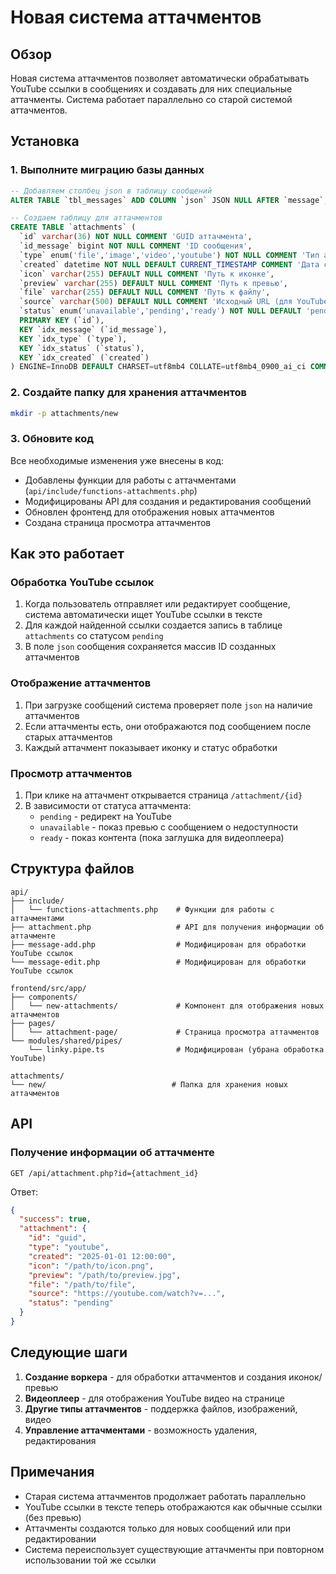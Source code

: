 # Новая система аттачментов

## Обзор

Новая система аттачментов позволяет автоматически обрабатывать YouTube ссылки в сообщениях и создавать для них специальные аттачменты. Система работает параллельно со старой системой аттачментов.

## Установка

### 1. Выполните миграцию базы данных

```sql
-- Добавляем столбец json в таблицу сообщений
ALTER TABLE `tbl_messages` ADD COLUMN `json` JSON NULL AFTER `message`;

-- Создаем таблицу для аттачментов
CREATE TABLE `attachments` (
  `id` varchar(36) NOT NULL COMMENT 'GUID аттачмента',
  `id_message` bigint NOT NULL COMMENT 'ID сообщения',
  `type` enum('file','image','video','youtube') NOT NULL COMMENT 'Тип аттачмента',
  `created` datetime NOT NULL DEFAULT CURRENT_TIMESTAMP COMMENT 'Дата создания',
  `icon` varchar(255) DEFAULT NULL COMMENT 'Путь к иконке',
  `preview` varchar(255) DEFAULT NULL COMMENT 'Путь к превью',
  `file` varchar(255) DEFAULT NULL COMMENT 'Путь к файлу',
  `source` varchar(500) DEFAULT NULL COMMENT 'Исходный URL (для YouTube)',
  `status` enum('unavailable','pending','ready') NOT NULL DEFAULT 'pending' COMMENT 'Статус обработки',
  PRIMARY KEY (`id`),
  KEY `idx_message` (`id_message`),
  KEY `idx_type` (`type`),
  KEY `idx_status` (`status`),
  KEY `idx_created` (`created`)
) ENGINE=InnoDB DEFAULT CHARSET=utf8mb4 COLLATE=utf8mb4_0900_ai_ci COMMENT='Новая система аттачментов к сообщениям';
```

### 2. Создайте папку для хранения аттачментов

```bash
mkdir -p attachments/new
```

### 3. Обновите код

Все необходимые изменения уже внесены в код:

- Добавлены функции для работы с аттачментами (`api/include/functions-attachments.php`)
- Модифицированы API для создания и редактирования сообщений
- Обновлен фронтенд для отображения новых аттачментов
- Создана страница просмотра аттачментов

## Как это работает

### Обработка YouTube ссылок

1. Когда пользователь отправляет или редактирует сообщение, система автоматически ищет YouTube ссылки в тексте
2. Для каждой найденной ссылки создается запись в таблице `attachments` со статусом `pending`
3. В поле `json` сообщения сохраняется массив ID созданных аттачментов

### Отображение аттачментов

1. При загрузке сообщений система проверяет поле `json` на наличие аттачментов
2. Если аттачменты есть, они отображаются под сообщением после старых аттачментов
3. Каждый аттачмент показывает иконку и статус обработки

### Просмотр аттачментов

1. При клике на аттачмент открывается страница `/attachment/{id}`
2. В зависимости от статуса аттачмента:
   - `pending` - редирект на YouTube
   - `unavailable` - показ превью с сообщением о недоступности
   - `ready` - показ контента (пока заглушка для видеоплеера)

## Структура файлов

```
api/
├── include/
│   └── functions-attachments.php    # Функции для работы с аттачментами
├── attachment.php                   # API для получения информации об аттачменте
├── message-add.php                  # Модифицирован для обработки YouTube ссылок
└── message-edit.php                 # Модифицирован для обработки YouTube ссылок

frontend/src/app/
├── components/
│   └── new-attachments/             # Компонент для отображения новых аттачментов
├── pages/
│   └── attachment-page/             # Страница просмотра аттачментов
└── modules/shared/pipes/
    └── linky.pipe.ts                # Модифицирован (убрана обработка YouTube)

attachments/
└── new/                            # Папка для хранения новых аттачментов
```

## API

### Получение информации об аттачменте

```
GET /api/attachment.php?id={attachment_id}
```

Ответ:
```json
{
  "success": true,
  "attachment": {
    "id": "guid",
    "type": "youtube",
    "created": "2025-01-01 12:00:00",
    "icon": "/path/to/icon.png",
    "preview": "/path/to/preview.jpg",
    "file": "/path/to/file",
    "source": "https://youtube.com/watch?v=...",
    "status": "pending"
  }
}
```

## Следующие шаги

1. **Создание воркера** - для обработки аттачментов и создания иконок/превью
2. **Видеоплеер** - для отображения YouTube видео на странице
3. **Другие типы аттачментов** - поддержка файлов, изображений, видео
4. **Управление аттачментами** - возможность удаления, редактирования

## Примечания

- Старая система аттачментов продолжает работать параллельно
- YouTube ссылки в тексте теперь отображаются как обычные ссылки (без превью)
- Аттачменты создаются только для новых сообщений или при редактировании
- Система переиспользует существующие аттачменты при повторном использовании той же ссылки
